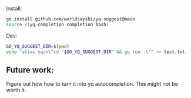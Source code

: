 

Install:
```bash
go install github.com/worldsayshi/yq-suggest@main
source <(yq-completion completion bash)
```


Dev:
```bash
GO_YQ_SUGGEST_DIR=$(pwd)
echo "alias yqc=\"cd "$GO_YQ_SUGGEST_DIR" && go run .\"" >> test.txt
```

## Future work:

Figure out how how to turn it into yq autocompletion. This might not be worth it.